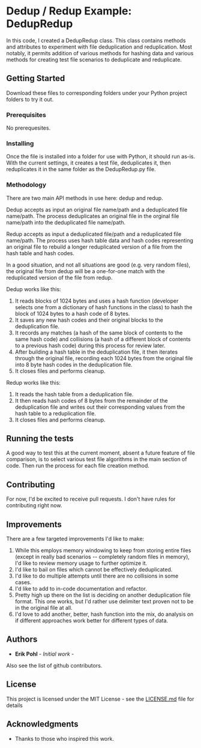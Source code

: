 # Dedup / Redup Example: DedupRedup

In this code, I created a DedupRedup class.  This class contains methods and attributes to experiment with file deduplication and reduplication.  Most notably, it permits addition of various methods for hashing data and various methods for creating test file scenarios to deduplicate and reduplicate.

## Getting Started

Download these files to corresponding folders under your Python project folders to try it out.  

### Prerequisites

No prerequesites.

### Installing

Once the file is installed into a folder for use with Python, it should run as-is.  With the current settings, it creates a test file, deduplicates it, then reduplicates it in the same folder as the DedupRedup.py file.

### Methodology

There are two main API methods in use here:
dedup and redup.

Dedup accepts as input an original file name/path and a deduplicated file name/path.  The process deduplicates an original file in the orginal file name/path into the deduplicated file name/path.

Redup accepts as input a deduplicated file/path and a reduplicated file name/path.  The process uses hash table data and hash codes representing an original file to rebuild a longer reduplicated version of a file from the hash table and hash codes.

In a good situation, and not all situations are good (e.g. very random files), the original file from dedup will be a one-for-one match with the reduplicated version of the file from redup.

Dedup works like this:
1. It reads blocks of 1024 bytes and uses a hash function (developer selects one from a dictionary of hash functions in the class) to hash the block of 1024 bytes to a hash code of 8 bytes. 
2. It saves any new hash codes and their original blocks to the deduplication file.
3. It records any matches (a hash of the same block of contents to the same hash code) and collisions (a hash of a different block of contents to a previous hash code) during this process for review later.
4. After building a hash table in the deduplication file, it then iterates through the original file, recording each 1024 bytes from the original file into 8 byte hash codes in the deduplication file.
5. It closes files and performs cleanup.

Redup works like this:
1. It reads the hash table from a deduplication file.
2. It then reads hash codes of 8 bytes from the remainder of the deduplication file and writes out their corresponding values from the hash table to a reduplication file.
3. It closes files and performs cleanup.

## Running the tests

A good way to test this at the current moment, absent a future feature of file comparison, is to select various test file algorithms in the main section of code.  Then run the process for each file creation method.

## Contributing

For now, I'd be excited to receive pull requests.  I don't have rules for contributing right now.

## Improvements

There are a few targeted improvements I'd like to make:
1. While this employs memory windowing to keep from storing entire files (except in really bad scenarios -- completely random files in memory), I'd like to review memory usage to further optimize it.
2. I'd like to bail on files which cannot be effectively deduplicated.
3. I'd like to do multiple attempts until there are no collisions in some cases.
4. I'd like to add to in-code documentation and refactor.
5. Pretty high up there on the list is deciding on another deduplication file format.  This one works, but I'd rather use delimiter text proven not to be in the original file at all.
6. I'd love to add another, better, hash function into the mix, do analysis on if different approaches work better for different types of data.

## Authors

* **Erik Pohl** - *Initial work* - 

Also see the list of github contributors.

## License

This project is licensed under the MIT License - see the [LICENSE.md](LICENSE.md) file for details

## Acknowledgments

* Thanks to those who inspired this work.
